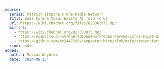 ```yaml
---
source:
  series: Patrick Timpone's One Radio Network
  title: Does Corona Virus Exists As Told To Us
  url: https://wiki.chadnet.org/files/823303075.mp3
  mirrors:
    - https://wiki.chadnet.org/823303075.mp3
    - https://soundcloud.com/oneradionetwork/does-carona-virus-exist-as-told-to-us-ray-peat-may-18-2020
    - https://github.com/0x2447196/raypeatarchive/blob/main/transcripts/05.18.20%20Does%20Carona%20Virus%20exist%20as%20told%20to%20us%2C%20Ray%20Peat%2C%20May%2018%202020%20%5B823303075%5D.vtt
  kind: audio
added:
  author: Marcus Whybrow
  date: "2024-08-15"
---
```


